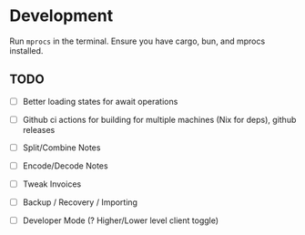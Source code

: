 # Development

Run `mprocs` in the terminal. Ensure you have cargo, bun, and mprocs installed.

## TODO

- [ ] Better loading states for await operations
- [ ] Github ci actions for building for multiple machines (Nix for deps), github releases
- [ ] Split/Combine Notes
- [ ] Encode/Decode Notes
- [ ] Tweak Invoices
- [ ] Backup / Recovery / Importing
- [ ] Developer Mode (? Higher/Lower level client toggle)


